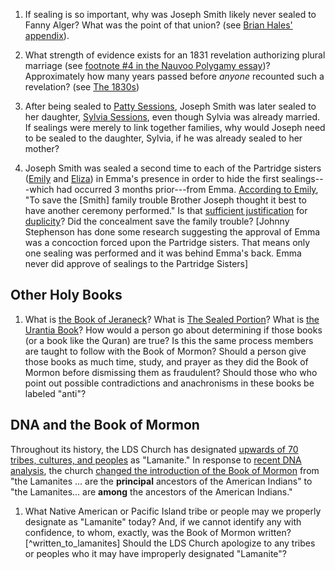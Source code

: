 1. If sealing is so important, why was Joseph Smith likely never sealed to Fanny Alger?  What was the point of that union? (see [Brian Hales' appendix](http://josephsmithspolygamy.org/wordpress/wp-content/uploads/2017/03/Fanny-Alger-Appendix-D.pdf)).

1. What strength of evidence exists for an 1831 revelation authorizing plural marriage (see [footnote #4 in the Nauvoo Polygamy essay](https://www.churchofjesuschrist.org/topics/plural-marriage-in-kirtland-and-nauvoo?lang=eng#4))?  Approximately how many years passed before _anyone_ recounted such a revelation?  (see [The 1830s](http://josephsmithspolygamy.org/history/polygamy-early-1830s/))

1. After being sealed to [Patty Sessions](http://josephsmithspolygamy.org/plural-wives-overview/patty-bartlett/), Joseph Smith was later sealed to her daughter, [Sylvia Sessions](http://josephsmithspolygamy.org/plural-wives-overview/sylvia-sessions/), even though Sylvia was already married.  If sealings were merely to link together families, why would Joseph need to be sealed to the daughter, Sylvia, if he was already sealed to her mother?

1. Joseph Smith was sealed a second time to each of the Partridge sisters ([Emily](http://josephsmithspolygamy.org/plural-wives-overview/emily-dow-partridge/) and [Eliza](http://josephsmithspolygamy.org/plural-wives-overview/eliza-partridge/)) in Emma's presence in order to hide the first sealings---which had occurred 3 months prior---from Emma.  [According to Emily](https://imgur.com/a/oscY6), "To save the [Smith] family trouble Brother Joseph thought it best to have another ceremony performed."  Is that [sufficient justification](https://www.churchofjesuschrist.org/manual/gospel-principles/chapter-31-honesty?lang=eng#p17) for [duplicity](https://www.churchofjesuschrist.org/manual/gospel-principles/chapter-31-honesty?lang=eng#p9)?  Did the concealment save the family trouble?  [Johnny Stephenson has done some research suggesting the approval of Emma was a concoction forced upon the Partridge sisters.  That means only one sealing was performed and it was behind Emma's back.  Emma never did approve of sealings to the Partridge Sisters]

## Other Holy Books

1. What is [the Book of Jeraneck](https://www.latterdaymormon.co.uk/book-of-jeraneck)?  What is [The Sealed Portion](http://www.marvelousworkandawonder.com/tsp/index.htm)?  What is [the Urantia Book](https://en.wikipedia.org/wiki/The_Urantia_Book)?  How would a person go about determining if those books (or a book like the Quran) are true?  Is this the same process members are taught to follow with the Book of Mormon?  Should a person give those books as much time, study, and prayer as they did the Book of Mormon before dismissing them as fraudulent?  Should those who who point out possible contradictions and anachronisms in these books be labeled "anti"?

## DNA and the Book of Mormon

Throughout its history, the LDS Church has designated [upwards of 70 tribes, cultures, and peoples](https://lamanitetruth.wordpress.com/the-list/) as "Lamanite."  In response to [recent DNA analysis](https://www.churchofjesuschrist.org/topics/book-of-mormon-and-dna-studies?lang=eng), the church [changed the introduction of the Book of Mormon](http://www.deseretnews.com/article/695226008/Debate-renewed-with-change-in-Book-of-Mormon-introduction.html) from "the Lamanites ... are the **principal** ancestors of the American Indians" to "the Lamanites... are **among** the ancestors of the American Indians."

1. What Native American or Pacific Island tribe or people may we properly designate as "Lamanite" today?  And, if we cannot identify any with confidence, to whom, exactly, was the Book of Mormon written?[^written_to_lamanites]  Should the LDS Church apologize to any tribes or peoples who it may have improperly designated "Lamanite"?

